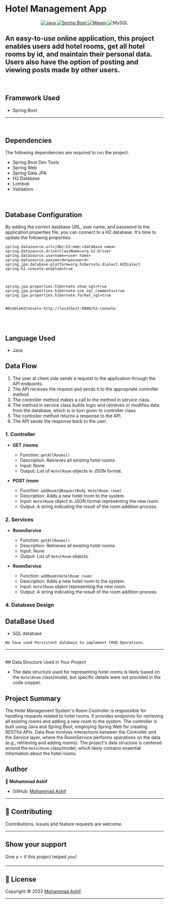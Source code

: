 # Hotel Management App

<p align="center">
<a href="Java url">
    <img alt="Java" src="https://img.shields.io/badge/Java->=8-darkblue.svg" />
</a>
  <a href="Spring Boot url" >
    <img alt="Spring Boot" src="https://img.shields.io/badge/Spring Boot-3.0.6-brightgreen.svg" />
</a>
<a href="Maven url" >
    <img alt="Maven" src="https://img.shields.io/badge/maven-3.0.5-brightgreen.svg" />
</a>
  
<a >
    <img alt="MySQL" src="https://img.shields.io/badge/MySQL-blue.svg">
</a>
</p>
   
An easy-to-use online application, this project enables users add hotel rooms, get all hotel rooms by id, and maintain their personal data. Users also have the option of posting and viewing posts made by other users. 
---
<br>

## Framework Used
* Spring Boot

---
<br>

## Dependencies
The following dependencies are required to run the project:

* Spring Boot Dev Tools
* Spring Web
* Spring Data JPA
* H2 Database
* Lombok
* Validation

<br>

## Database Configuration
By adding the correct database URL, user name, and password to the application.properties file, you can connect to a H2 database. It's time to update the following properties:
```
spring.datasource.url=jdbc:h2:mem:<database nama>
spring.datasource.driverClassName=org.h2.Driver
spring.datasource.username=<user name>
spring.datasource.password=<password>
spring.jpa.database-platform=org.hibernate.dialect.H2Dialect
spring.h2.console.enabled=true



spring.jpa.properties.hibernate.show_sql=true
spring.jpa.properties.hibernate.use_sql_comments=true
spring.jpa.properties.hibernate.format_sql=true


#EnableH2Console-http://localhost:8080/h2-console


```
<br>

## Language Used
* Java


## Data Flow

1. The user at client side sends a request to the application through the API endpoints.
2. The API receives the request and sends it to the appropriate controller method.
3. The controller method makes a call to the method in service class.
4. The method in service class builds logic and retrieves or modifies data from the database, which is in turn given to controller class
5. The controller method returns a response to the API.
6. The API sends the response back to the user.

### 1. Controller

- **GET /rooms**
  - Function: `getAllRooms()`
  - Description: Retrieves all existing hotel rooms.
  - Input: None
  - Output: List of `HotelRoom` objects in JSON format.

- **POST /room**
  - Function: `addRoom(@RequestBody HotelRoom room)`
  - Description: Adds a new hotel room to the system.
  - Input: `HotelRoom` object in JSON format representing the new room.
  - Output: A string indicating the result of the room addition process.

### 2. Services

- **RoomService**
  - Function: `getAllRooms()`
  - Description: Retrieves all existing hotel rooms.
  - Input: None
  - Output: List of `HotelRoom` objects.

- **RoomService**
  - Function: `addRoom(HotelRoom room)`
  - Description: Adds a new hotel room to the system.
  - Input: `HotelRoom` object representing the new room.
  - Output: A string indicating the result of the room addition process.


### 4. Database Design


## DataBase Used
* SQL database
```
We have used Persistent database to implement CRUD Operations.
```
---
<br>
## Data Structure Used in Your Project

- The data structure used for representing hotel rooms is likely based on the `HotelRoom` class/model, but specific details were not provided in the code snippet.

## Project Summary

The Hotel Management System's Room Controller is responsible for handling requests related to hotel rooms. It provides endpoints for retrieving all existing rooms and adding a new room to the system. The controller is built using Java and Spring Boot, employing Spring Web for creating RESTful APIs. Data flow involves interactions between the Controller and the Service layer, where the RoomService performs operations on the data (e.g., retrieving and adding rooms). The project's data structure is centered around the `HotelRoom` class/model, which likely contains essential information about the hotel rooms.

## Author

👤 **Mohammad Ashif**

* GitHub: [Mohammad Ashif]( https://github.com/ashifdeveloper)

    
---

## 🤝 Contributing

Contributions, issues and feature requests are welcome.
    
---
    
## Show your support

Give a ⭐️ if this project helped you!
    
---
    
## 📝 License

Copyright © 2023 [Mohammad Ashif]( https://github.com/ashifdeveloper).<br />
    
---

